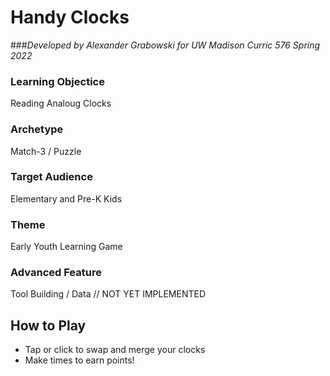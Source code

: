 # **Handy Clocks**
###_Developed by Alexander Grabowski for UW Madison Curric 576 Spring 2022_

### **Learning Objectice**
Reading Analoug Clocks

### **Archetype**
Match-3 / Puzzle

### **Target Audience**
Elementary and Pre-K Kids

### **Theme**
Early Youth Learning Game

### **Advanced Feature**
Tool Building / Data // NOT YET IMPLEMENTED

## **How to Play**

- Tap or click to swap and merge your clocks
- Make times to earn points!
